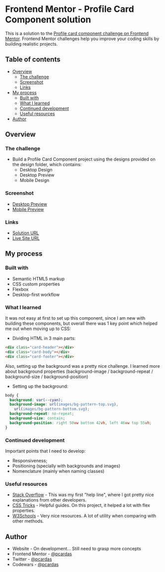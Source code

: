 # Frontend Mentor - Profile Card Component solution

This is a solution to the [Profile card component challenge on Frontend Mentor](https://www.frontendmentor.io/challenges/profile-card-component-cfArpWshJ).
Frontend Mentor challenges help you improve your coding skills by building realistic projects.

## Table of contents

- [Overview](#overview)
  - [The challenge](#the-challenge)
  - [Screenshot](#screenshot)
  - [Links](#links)
- [My process](#my-process)
  - [Built with](#built-with)
  - [What I learned](#what-i-learned)
  - [Continued development](#continued-development)
  - [Useful resources](#useful-resources)
- [Author](#author)

## Overview

### The challenge

- Build a Profile Card Component project using the designs provided on the design folder, which contains:
  - Desktop Design
  - Desktop Preview
  - Mobile Design

### Screenshot

- [Desktop Preview](my-solution/desktop-solution.png)
- [Mobile Preview](my-solution/mobile-solution.png)

### Links

- [Solution URL](https://your-solution-url.com)
- [Live Site URL](https://pcardas.github.io/frontendmentor-profile-card/)

## My process

### Built with

- Semantic HTML5 markup
- CSS custom properties
- Flexbox
- Desktop-first workflow

### What I learned

It was not easy at first to set up this component, since I am new with building these components, but overall there was 1 key point which helped me out when moving up to CSS:

- Dividing HTML in 3 main parts:

```html
<div class="card-header"></div>
<div class="card-body"></div>
<div class="card-footer"></div>
```

Also, setting up the background was a pretty nice challenge. I learned more about background properties (background-image / background-repeat / background-size / background-position)

- Setting up the background:

```css
body {
  background: var(--cyan);
  background-image: url(images/bg-pattern-top.svg),
    url(images/bg-pattern-bottom.svg);
  background-repeat: no-repeat;
  background-size: contain;
  background-position: right 50vw bottom 42vh, left 46vw top 55vh;
}
```

### Continued development

Important points that I need to develop:

- Responsiveness;
- Positioning (specially with backgrounds and images)
- Nomenclature (mainly when naming classes)

### Useful resources

- [Stack Overflow](https://stackoverflow.com/) - This was my first "help line", where I got pretty nice explanations from other developers.
- [CSS Tricks](https://css-tricks.com/) - Helpful guides. On this project, it helped a lot with flex properties.
- [W3Schools](https://www.w3schools.com/) - Very nice resources. A lot of utility when comparing with other methods.

## Author

- Website - On development... Still need to grasp more concepts
- Frontend Mentor - [@pcardas](https://www.frontendmentor.io/profile/pcardas)
- Twitter - [@pcardas](https://www.twitter.com/__pcardas__)
- Codewars - [@pcardas](https://www.codewars.com/users/__pcardas__)
